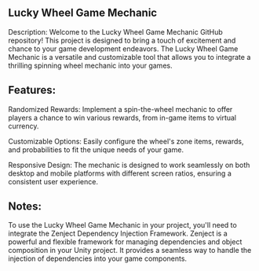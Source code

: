 Lucky Wheel Game Mechanic
-
Description:
Welcome to the Lucky Wheel Game Mechanic GitHub repository! This project is designed to bring a touch of excitement and chance to your game development endeavors. The Lucky Wheel Game Mechanic is a versatile and customizable tool that allows you to integrate a thrilling spinning wheel mechanic into your games.

Features:
--

Randomized Rewards: Implement a spin-the-wheel mechanic to offer players a chance to win various rewards, from in-game items to virtual currency.

Customizable Options: Easily configure the wheel's zone items, rewards, and probabilities to fit the unique needs of your game.

Responsive Design: The mechanic is designed to work seamlessly on both desktop and mobile platforms with different screen ratios, ensuring a consistent user experience.

Notes:
--
To use the Lucky Wheel Game Mechanic in your project, you'll need to integrate the Zenject Dependency Injection Framework. Zenject is a powerful and flexible framework for managing dependencies and object composition in your Unity project. It provides a seamless way to handle the injection of dependencies into your game components.

